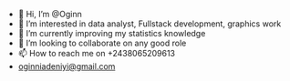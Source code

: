 - 👋 Hi, I’m @Oginn
- 👀 I’m interested in data analyst, Fullstack development, graphics work
- 🌱 I’m currently improving my statistics knowledge
- 💞️ I’m looking to collaborate on any good role
- 📫 How to reach me on +2438065209613
- oginniadeniyi@gmail.com

<!---
Oginn/Oginn is a ✨ special ✨ repository because its `README.md` (this file) appears on your GitHub profile.
You can click the Preview link to take a look at your changes.
--->
